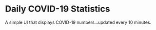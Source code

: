 # Daily COVID-19 Statistics

A simple UI that displays COVID-19 numbers...updated every 10 minutes. 
